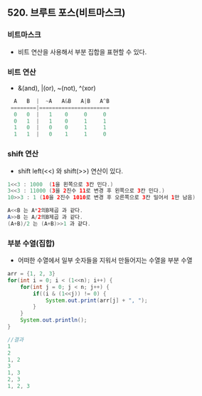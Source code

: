 ## 520. 브루트 포스(비트마스크)

### 비트마스크
* 비트 연산을 사용해서 부분 집합을 표현할 수 있다.

### 비트 연산
* &(and), |(or), ~(not), ^(xor)

```java
  A   B  |  ~A   A&B   A|B   A^B
 ========|======================
  0   0  |   1    0     0     0
  0   1  |   1    0     1     1
  1   0  |   0    0     1     1
  1   1  |   0    1     1     0
```

### shift 연산
* shift left(<<) 와 shift(>>) 연산이 있다.
```java
1<<3 : 1000  (1을 왼쪽으로 3칸 민다.)
3<<3 : 11000 (3을 2진수 11로 변경 후 왼쪽으로 3칸 민다.)
10>>3 : 1 (10을 2진수 1010로 변경 후 오른쪽으로 3칸 밀어서 1만 남음)

A<<B 는 A*2의B제곱 과 같다.
A>>B 는 A/2의B제곱 과 같다.
(A+B)/2 는 (A+B)>>1 과 같다.
```

### 부분 수열(집합)
* 어떠한 수열에서 일부 숫자들을 지워서 만들어지는 수열을 부분 수열
```java
arr = {1, 2, 3}
for(int i = 0; i < (1<<n); i++) {
	for(int j = 0; j < n; j++) {
		if((i & (1<<j)) != 0) {
			System.out.print(arr[j] + ", ");
		}
	}
	System.out.println();
}
```
```java
//결과
1 
2
1, 2
3
1, 3 
2, 3
1, 2, 3
```
